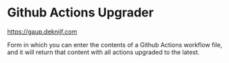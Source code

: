 # Github Actions Upgrader

https://gaup.deknijf.com

Form in which you can enter the contents of a Github Actions workflow file, and it will return 
that content with all actions upgraded to the latest.